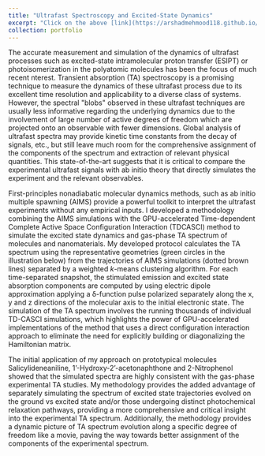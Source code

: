 ```yaml
---
title: "Ultrafast Spectroscopy and Excited-State Dynamics"
excerpt: "Click on the above [link](https://arshadmehmood118.github.io/portfolio/1_ultrafast/) to read about it. <br/><br/><img src='/images/Ultrafast.png'>"
collection: portfolio
---
```


The accurate measurement and simulation of the dynamics of ultrafast processes such as excited-state intramolecular proton transfer (ESIPT) or photoisomerization in the polyatomic molecules has been the focus of much recent nterest. Transient absorption (TA) spectroscopy is a promising technique to measure the dynamics of these ultrafast process due to its excellent time resolution and applicability to a diverse class of systems. However, the spectral "blobs" observed in these ultrafast techniques are usually less informative regarding the underlying dynamics due to the involvement of large number of active degrees of freedom which are projected onto an observable with fewer dimensions. Global analysis of ultrafast spectra may provide kinetic time constants from the decay of signals, etc., but still leave much room for the comprehensive assignment of the components of the spectrum and extraction of relevant physical quantities. This state-of-the-art suggests that it is critical to compare the experimental ultrafast signals with ab initio theory that directly simulates the experiment and the relevant observables.

First-principles nonadiabatic molecular dynamics methods, such as ab initio multiple spawning (AIMS) provide a powerful toolkit to interpret the ultrafast experiments without any empirical inputs. I developed a methodology combining the AIMS simulations with the GPU-accelerated Time-dependent Complete Active Space Configuration Interaction (TDCASCI) method to simulate the excited state dynamics and gas-phase TA spectrum of molecules and nanomaterials. My developed protocol calculates the TA spectrum using the representative geometries (green circles in the illustration below) from the trajectories of AIMS simulations (dotted brown lines) separated by a weighted _k_-means clustering algorithm. For each time-separated snapshot, the stimulated emission and excited state absorption components are computed by using electric dipole approximation applying a δ-function pulse polarized separately along the x, y and z directions of the molecular axis to the initial electronic state. The simulation of the TA spectrum involves the running thousands of individual TD-CASCI simulations, which highlights the power of GPU-accelerated implementations of the method that uses a direct configuration interaction approach to eliminate the need for explicitly building or diagonalizing the Hamiltonian matrix.

The initial application of my approach on prototypical molecules Salicylideneaniline, 1’-Hydroxy-2’-acetonaphthone and 2-Nitrophenol showed that the simulated spectra are highly consistent with the gas-phase experimental TA studies. My methodology provides the added advantage of separately simulating the spectrum of excited state trajectories evolved on the ground vs excited state and/or those undergoing distinct photochemical relaxation pathways, providing a more comprehensive and critical insight into the experimental TA spectrum. Additionally, the methodology provides a dynamic picture of TA spectrum evolution along a specific degree of freedom like a movie, paving the way towards better assignment of the components of the experimental spectrum. 

